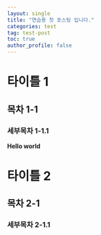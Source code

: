 ```yaml
---
layout: single
title: "연습용 첫 포스팅 입니다."
categories: test
tag: test-post
toc: true
author_profile: false
---
```


# 타이틀 1
## 목차 1-1
### 세부목차 1-1.1

**Hello world**

# 타이틀 2
## 목차 2-1
### 세부목차 2-1.1